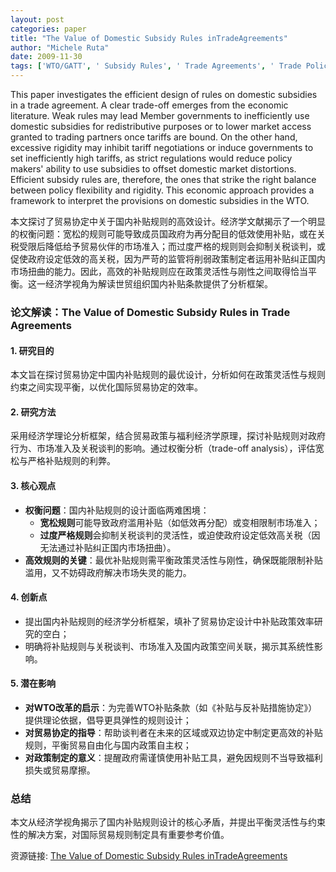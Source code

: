 ```yaml
---
layout: post
categories: paper
title: "The Value of Domestic Subsidy Rules inTradeAgreements"
author: "Michele Ruta"
date: 2009-11-30
tags: ['WTO/GATT', ' Subsidy Rules', ' Trade Agreements', ' Trade Policy Credibility']
---
```


This paper investigates the efficient design of rules on domestic subsidies in a trade agreement. A clear trade-off emerges from the economic literature. Weak rules may lead Member governments to inefficiently use domestic subsidies for redistributive purposes or to lower market access granted to trading partners once tariffs are bound. On the other hand, excessive rigidity may inhibit tariff negotiations or induce governments to set inefficiently high tariffs, as strict regulations would reduce policy makers' ability to use subsidies to offset domestic market distortions. Efficient subsidy rules are, therefore, the ones that strike the right balance between policy flexibility and rigidity. This economic approach provides a framework to interpret the provisions on domestic subsidies in the WTO.

本文探讨了贸易协定中关于国内补贴规则的高效设计。经济学文献揭示了一个明显的权衡问题：宽松的规则可能导致成员国政府为再分配目的低效使用补贴，或在关税受限后降低给予贸易伙伴的市场准入；而过度严格的规则则会抑制关税谈判，或促使政府设定低效的高关税，因为严苛的监管将削弱政策制定者运用补贴纠正国内市场扭曲的能力。因此，高效的补贴规则应在政策灵活性与刚性之间取得恰当平衡。这一经济学视角为解读世贸组织国内补贴条款提供了分析框架。

### **论文解读：The Value of Domestic Subsidy Rules in Trade Agreements**  

#### **1. 研究目的**  
本文旨在探讨贸易协定中国内补贴规则的最优设计，分析如何在政策灵活性与规则约束之间实现平衡，以优化国际贸易协定的效率。  

#### **2. 研究方法**  
采用经济学理论分析框架，结合贸易政策与福利经济学原理，探讨补贴规则对政府行为、市场准入及关税谈判的影响。通过权衡分析（trade-off analysis），评估宽松与严格补贴规则的利弊。  

#### **3. 核心观点**  
- **权衡问题**：国内补贴规则的设计面临两难困境：  
  - **宽松规则**可能导致政府滥用补贴（如低效再分配）或变相限制市场准入；  
  - **过度严格规则**会抑制关税谈判的灵活性，或迫使政府设定低效高关税（因无法通过补贴纠正国内市场扭曲）。  
- **高效规则的关键**：最优补贴规则需平衡政策灵活性与刚性，确保既能限制补贴滥用，又不妨碍政府解决市场失灵的能力。  

#### **4. 创新点**  
- 提出国内补贴规则的经济学分析框架，填补了贸易协定设计中补贴政策效率研究的空白；  
- 明确将补贴规则与关税谈判、市场准入及国内政策空间关联，揭示其系统性影响。  

#### **5. 潜在影响**  
- **对WTO改革的启示**：为完善WTO补贴条款（如《补贴与反补贴措施协定》）提供理论依据，倡导更具弹性的规则设计；  
- **对贸易协定的指导**：帮助谈判者在未来的区域或双边协定中制定更高效的补贴规则，平衡贸易自由化与国内政策自主权；  
- **对政策制定的意义**：提醒政府需谨慎使用补贴工具，避免因规则不当导致福利损失或贸易摩擦。  

### **总结**  
本文从经济学视角揭示了国内补贴规则设计的核心矛盾，并提出平衡灵活性与约束性的解决方案，对国际贸易规则制定具有重要参考价值。

资源链接: [The Value of Domestic Subsidy Rules inTradeAgreements](https://papers.ssrn.com/sol3/papers.cfm?abstract_id=1513927)
